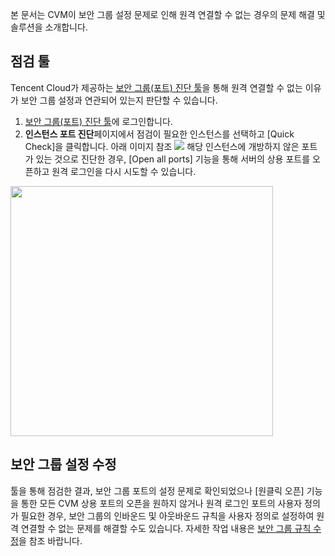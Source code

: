 
본 문서는 CVM이 보안 그룹 설정 문제로 인해 원격 연결할 수 없는 경우의 문제 해결 및 솔루션을 소개합니다.

## 점검 툴

Tencent Cloud가 제공하는 [보안 그룹(포트) 진단 툴](https://console.cloud.tencent.com/vpc/helper)을 통해 원격 연결할 수 없는 이유가 보안 그룹 설정과 연관되어 있는지 판단할 수 있습니다.
1. [보안 그룹(포트) 진단 툴](https://console.cloud.tencent.com/vpc/helper)에 로그인합니다.
2. **인스턴스 포트 진단**페이지에서 점검이 필요한 인스턴스를 선택하고 [Quick Check]을 클릭합니다. 아래 이미지 참조
![](https://main.qcloudimg.com/raw/a792a1692e0a21b3f9dfe111d4b86789.png)
해당 인스턴스에 개방하지 않은 포트가 있는 것으로 진단한 경우, [Open all ports] 기능을 통해 서버의 상용 포트를 오픈하고 원격 로그인을 다시 시도할 수 있습니다.
<img src="https://main.qcloudimg.com/raw/a743739b5885874c15a6b5c7869f5acd.png" height="400" width="420">


## 보안 그룹 설정 수정

툴을 통해 점검한 결과, 보안 그룹 포트의 설정 문제로 확인되었으나 [원클릭 오픈] 기능을 통한 모든 CVM 상용 포트의 오픈을 원하지 않거나 원격 로그인 포트의 사용자 정의가 필요한 경우, 보안 그룹의 인바운드 및 아웃바운드 규칙을 사용자 정의로 설정하여 원격 연결할 수 없는 문제를 해결할 수도 있습니다. 자세한 작업 내용은 [보안 그룹 규칙 수정](https://intl.cloud.tencent.com/document/product/213/18197)을 참조 바랍니다.
